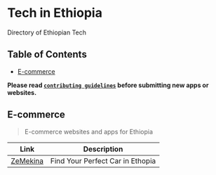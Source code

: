 # Tech in Ethiopia

Directory of Ethiopian Tech

## Table of Contents

- [E-commerce](#e-commerce)

**Please read [`contributing guidelines`](https://github.com/harisonfekadu/ethiopian-tech/blob/main/contributing.md) before submitting new apps or websites.**

## E-commerce

> E-commerce websites and apps for Ethiopia

| Link | Description |
----------|--------------
|  [ZeMekina](https://zemekina.com/) | Find Your Perfect Car in Ethopia |
